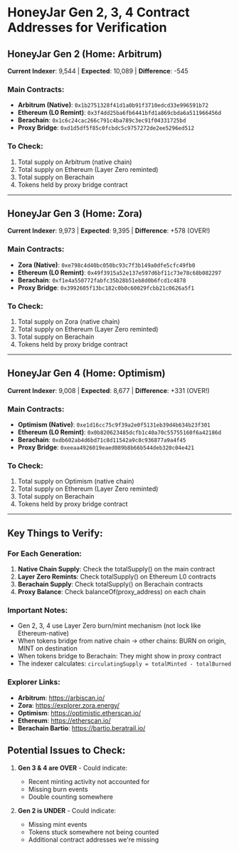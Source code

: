 # HoneyJar Gen 2, 3, 4 Contract Addresses for Verification

## HoneyJar Gen 2 (Home: Arbitrum)
**Current Indexer**: 9,544 | **Expected**: 10,089 | **Difference**: -545

### Main Contracts:
- **Arbitrum (Native)**: `0x1b2751328f41d1a0b91f3710edcd33e996591b72`
- **Ethereum (L0 Remint)**: `0x3f4dd25ba6fb6441bfd1a869cbda6a511966456d`
- **Berachain**: `0x1c6c24cac266c791c4ba789c3ec91f04331725bd`
- **Proxy Bridge**: `0xd1d5df5f85c0fcbdc5c9757272de2ee5296ed512`

### To Check:
1. Total supply on Arbitrum (native chain)
2. Total supply on Ethereum (Layer Zero reminted)
3. Total supply on Berachain
4. Tokens held by proxy bridge contract

---

## HoneyJar Gen 3 (Home: Zora)
**Current Indexer**: 9,973 | **Expected**: 9,395 | **Difference**: +578 (OVER!)

### Main Contracts:
- **Zora (Native)**: `0xe798c4d40bc050bc93c7f3b149a0dfe5cfc49fb0`
- **Ethereum (L0 Remint)**: `0x49f3915a52e137e597d6bf11c73e78c68b082297`
- **Berachain**: `0xf1e4a550772fabfc35b28b51eb8d0b6fcd1c4878`
- **Proxy Bridge**: `0x3992605f13bc182c0b0c60029fcbb21c0626a5f1`

### To Check:
1. Total supply on Zora (native chain)
2. Total supply on Ethereum (Layer Zero reminted)
3. Total supply on Berachain
4. Tokens held by proxy bridge contract

---

## HoneyJar Gen 4 (Home: Optimism)
**Current Indexer**: 9,008 | **Expected**: 8,677 | **Difference**: +331 (OVER!)

### Main Contracts:
- **Optimism (Native)**: `0xe1d16cc75c9f39a2e0f5131eb39d4b634b23f301`
- **Ethereum (L0 Remint)**: `0x0b820623485dcfb1c40a70c55755160f6a42186d`
- **Berachain**: `0xdb602ab4d6bd71c8d11542a9c8c936877a9a4f45`
- **Proxy Bridge**: `0xeeaa4926019eaed089b8b66b544deb320c04e421`

### To Check:
1. Total supply on Optimism (native chain)
2. Total supply on Ethereum (Layer Zero reminted)
3. Total supply on Berachain
4. Tokens held by proxy bridge contract

---

## Key Things to Verify:

### For Each Generation:
1. **Native Chain Supply**: Check the totalSupply() on the main contract
2. **Layer Zero Remints**: Check totalSupply() on Ethereum L0 contracts
3. **Berachain Supply**: Check totalSupply() on Berachain contracts
4. **Proxy Balance**: Check balanceOf(proxy_address) on each chain

### Important Notes:
- Gen 2, 3, 4 use Layer Zero burn/mint mechanism (not lock like Ethereum-native)
- When tokens bridge from native chain → other chains: BURN on origin, MINT on destination
- When tokens bridge to Berachain: They might show in proxy contract
- The indexer calculates: `circulatingSupply = totalMinted - totalBurned`

### Explorer Links:
- **Arbitrum**: https://arbiscan.io/
- **Zora**: https://explorer.zora.energy/
- **Optimism**: https://optimistic.etherscan.io/
- **Ethereum**: https://etherscan.io/
- **Berachain Bartio**: https://bartio.beratrail.io/

## Potential Issues to Check:

1. **Gen 3 & 4 are OVER** - Could indicate:
   - Recent minting activity not accounted for
   - Missing burn events
   - Double counting somewhere

2. **Gen 2 is UNDER** - Could indicate:
   - Missing mint events
   - Tokens stuck somewhere not being counted
   - Additional contract addresses we're missing